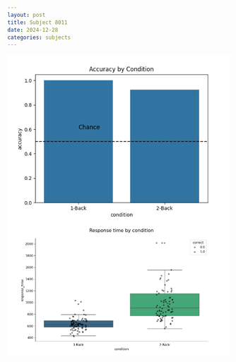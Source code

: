 ```yaml
---
layout: post
title: Subject 8011
date: 2024-12-28
categories: subjects
---
```


![](data/8011/run-17/8011_ATS_acc.png)
![](data/8011/run-17/8011_ATS_rt.png)
